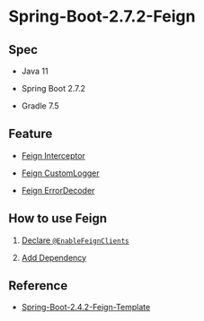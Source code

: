 # Spring-Boot-2.7.2-Feign

## Spec

* Java 11

* Spring Boot 2.7.2

* Gradle 7.5

## Feature

* [Feign Interceptor](https://github.com/goodGid/Spring-Boot-2.7.2-Feign-Template/blob/main/src/main/java/dev/be/feign/feign/interceptor/DemoFeignInterceptor.java)

* [Feign CustomLogger](https://github.com/goodGid/Spring-Boot-2.7.2-Feign-Template/blob/main/src/main/java/dev/be/feign/feign/logger/FeignCustomLogger.java)

* [Feign ErrorDecoder](https://github.com/goodGid/Spring-Boot-2.7.2-Feign-Template/blob/main/src/main/java/dev/be/feign/feign/decoder/DemoFeignErrorDecoder.java)

## How to use Feign

1. [Declare `@EnableFeignClients`](https://github.com/goodGid/Spring-Boot-2.7.2-Feign-Template/blob/main/src/main/java/dev/be/feign/FeignApplication.java#L7)

2. [Add Dependency](https://github.com/goodGid/Spring-Boot-2.7.2-Feign-Template/blob/main/build.gradle#L46)


## Reference

* [Spring-Boot-2.4.2-Feign-Template](https://github.com/goodGid/Spring-Boot-2.4.2-Feign-Template)